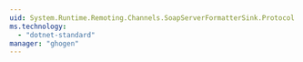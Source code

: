 ```yaml
---
uid: System.Runtime.Remoting.Channels.SoapServerFormatterSink.Protocol
ms.technology: 
  - "dotnet-standard"
manager: "ghogen"
---
```


